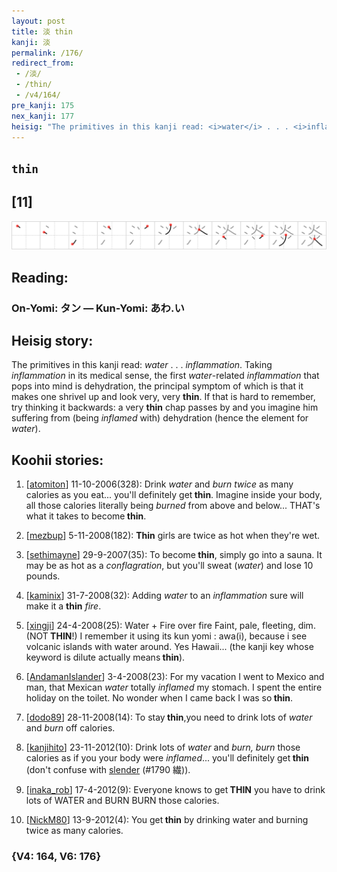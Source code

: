 ```yaml
---
layout: post
title: 淡 thin
kanji: 淡
permalink: /176/
redirect_from:
 - /淡/
 - /thin/
 - /v4/164/
pre_kanji: 175
nex_kanji: 177
heisig: "The primitives in this kanji read: <i>water</i> . . . <i>inflammation</i>. Taking <i>inflammation</i> in its medical sense, the first <i>water</i>-related <i>inflammation</i> that pops into mind is dehydration, the principal symptom of which is that it makes one shrivel up and look very, very <b>thin</b>. If that is hard to remember, try thinking it backwards: a very <b>thin</b> chap passes by and you imagine him suffering from (being <i>inflamed</i> with) dehydration (hence the element for <i>water</i>)."
---
```


## `thin`

## [11]

<div class="stroke"><img src="../images/E6B7A1.png" /></div>

## Reading:

### On-Yomi: タン &mdash; Kun-Yomi: あわ.い

## Heisig story:

The primitives in this kanji read: <i>water</i> . . . <i>inflammation</i>. Taking <i>inflammation</i> in its medical sense, the first <i>water</i>-related <i>inflammation</i> that pops into mind is dehydration, the principal symptom of which is that it makes one shrivel up and look very, very <b>thin</b>. If that is hard to remember, try thinking it backwards: a very <b>thin</b> chap passes by and you imagine him suffering from (being <i>inflamed</i> with) dehydration (hence the element for <i>water</i>).

## Koohii stories:

1) [<a href="http://kanji.koohii.com/profile/atomiton">atomiton</a>] 11-10-2006(328): Drink <em>water</em> and <em>burn twice</em> as many calories as you eat... you&#039;ll definitely get<strong> thin</strong>. Imagine inside your body, all those calories literally being <em>burned</em> from above and below... THAT&#039;s what it takes to become<strong> thin</strong>.

2) [<a href="http://kanji.koohii.com/profile/mezbup">mezbup</a>] 5-11-2008(182): <strong>Thin</strong> girls are twice as hot when they&#039;re wet.

3) [<a href="http://kanji.koohii.com/profile/sethimayne">sethimayne</a>] 29-9-2007(35): To become<strong> thin</strong>, simply go into a sauna. It may be as hot as a <em>conflagration</em>, but you&#039;ll sweat (<em>water</em>) and lose 10 pounds.

4) [<a href="http://kanji.koohii.com/profile/kaminix">kaminix</a>] 31-7-2008(32): Adding <em>water</em> to an <em>inflammation</em> sure will make it a <strong>thin</strong> <em>fire</em>.

5) [<a href="http://kanji.koohii.com/profile/xingji">xingji</a>] 24-4-2008(25): Water + Fire over fire Faint, pale, fleeting, dim. (NOT<strong> THIN</strong>!) I remember it using its kun yomi : awa(i), because i see volcanic islands with water around. Yes Hawaii... (the kanji key whose keyword is dilute actually means<strong> thin</strong>).

6) [<a href="http://kanji.koohii.com/profile/AndamanIslander">AndamanIslander</a>] 3-4-2008(23): For my vacation I went to Mexico and man, that Mexican <em>water</em> totally <em>inflamed</em> my stomach. I spent the entire holiday on the toilet. No wonder when I came back I was so<strong> thin</strong>.

7) [<a href="http://kanji.koohii.com/profile/dodo89">dodo89</a>] 28-11-2008(14): To stay<strong> thin</strong>,you need to drink lots of <em>water</em> and <em>burn</em> off calories.

8) [<a href="http://kanji.koohii.com/profile/kanjihito">kanjihito</a>] 23-11-2012(10): Drink lots of <em>water</em> and <em>burn, burn</em> those calories as if you your body were <em>inflamed</em>... you&#039;ll definitely get<strong> thin</strong> (don&#039;t confuse with <a href="../v4/1790">slender</a> (#1790 繊)).

9) [<a href="http://kanji.koohii.com/profile/inaka_rob">inaka_rob</a>] 17-4-2012(9): Everyone knows to get<strong> THIN</strong> you have to drink lots of WATER and BURN BURN those calories.

10) [<a href="http://kanji.koohii.com/profile/NickM80">NickM80</a>] 13-9-2012(4): You get<strong> thin</strong> by drinking water and burning twice as many calories.

### {V4: 164, V6: 176}
